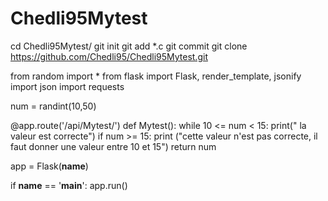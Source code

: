 # Chedli95Mytest
cd Chedli95Mytest/ 
git init
git add *.c
git commit
git clone https://github.com/Chedli95/Chedli95Mytest.git

from random import *
from flask import Flask, render_template, jsonify
import json
import requests

num = randint(10,50)

@app.route('/api/Mytest/')
def Mytest():
  while 10 <= num < 15:
  print(" la valeur est correcte")
  if num >= 15:
  print ("cette valeur n'est pas correcte, il faut donner une valeur entre 10 et 15")
 return num
 
 app = Flask(__name__)

if __name__ == '__main__':
    app.run()
